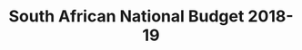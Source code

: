 ---
layout: homepage
financial_year: 2018-19
slug: homepage
title: South African National Budget 2018-19
---